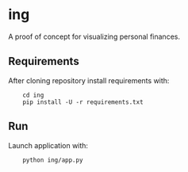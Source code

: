 # ing
A proof of concept for visualizing personal finances.

## Requirements

After cloning repository install requirements with:
```
    cd ing
    pip install -U -r requirements.txt
```

## Run

Launch application with:
```
    python ing/app.py
```
